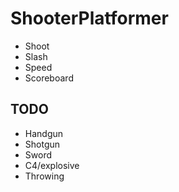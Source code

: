 # ShooterPlatformer
* Shoot
* Slash
* Speed
* Scoreboard

## TODO
* Handgun
* Shotgun
* Sword
* C4/explosive
* Throwing